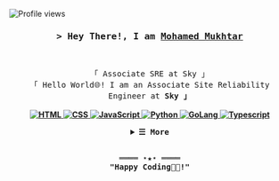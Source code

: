 <!-- https://github.com/mo-mukhtar/ -->

<!-- Profile Views Counter -->
![Profile views](https://gpvc.arturio.dev/mo-mukhtar?v=3)

<!-- Intro  -->
<h3 align="center">
        <samp>&gt; Hey There!, I am
                <b><a target="_blank" href="https://www.linkedin.com/in/mohamed-o-mukhtar">Mohamed Mukhtar</a></b>
        </samp>
</h3>
<br>

<p align="center">
        <!-- Organisation  -->
        <samp>
                「 Associate SRE at Sky 」
                <br>
                「 Hello World🌐! I am an Associate Site Reliability Engineer at <b> Sky <b>  」
                <br>
                <br>
        </samp>
        <!-- Programming Languages -->
        </a>
        <!-- HTML -->
        <a href="https://github.com/mo-mukhtar?tab=repositories" target="_blank"><img alt="HTML"
                        src="https://img.shields.io/badge/-HTML-E34F26?style=flat-square&logo=HTML5&logoColor=white">
        </a>
        <!-- CSS  -->
        <a href="https://github.com/mo-mukhtar?tab=repositories" target="_blank"><img alt="CSS"
                        src="https://img.shields.io/badge/-CSS-1572B6?style=flat-square&logo=CSS3&logoColor=white">
        </a>
        <!-- JavaScript -->
        <a href="https://github.com/mo-mukhtar?tab=repositories" target="_blank"><img alt="JavaScript"
                        src="https://img.shields.io/badge/-JavaScript-F7DF1E?style=flat-square&logo=JavaScript&logoColor=white">
        </a>
        <!-- Python -->
        <a href="https://github.com/mo-mukhtar?tab=repositories" target="_blank"><img alt="Python"
                        src="https://img.shields.io/badge/-Python-3776AB?style=flat-square&logo=Python&logoColor=white">
        </a>
        <!-- GoLang -->
        <a href="https://github.com/mo-mukhtar?tab=repositories" target="_blank"><img alt="GoLang"
                        src="https://img.shields.io/badge/go-%2300ADD8.svg?style=flat-square&logo=go&logoColor=white">
        </a>
        <!-- Typescript -->
        <a href="https://github.com/mo-mukhtar?tab=repositories" target="_blank"><img alt="Typescript"
                        src="https://img.shields.io/badge/typescript-%23007ACC.svg?style=flat-square&logo=typescript&logoColor=white">
        </a>
</p>

<!-- Details Section-->
<details align="center">
    <summary> <samp>&#9776; More</samp></summary>
    <p align="center">
        <br>
        <!-- Activity Widget -->
        <img alt="Mohamed's GitHub Stats"
                src="https://github-readme-stats.vercel.app/api?username=mo-mukhtar&show_icons=true&theme=dark" />
        <br>
        <!-- Social Links -->
        <p>Find me on</p>
        <!-- Gmail -->
        <a href="mailto:mohamed.mukhtar@sky.uk" target="_blank"><img alt="Gmail"
                src="https://img.shields.io/badge/-Gmail-EA4335?style=flat-square&logo=Gmail&logoColor=white">
        </a>
        <!-- Slack -->
        <a href="mohamed.mukhtar@sky.uk" target="_blank"><img alt="Slack"
                src="https://img.shields.io/badge/Slack-4A154B?style=flat-square&logo=slack&logoColor=white">
        </a>
         <!-- Linkedin -->
        <a href="https://www.linkedin.com/in/mohamed-o-mukhtar" target="_blank"><img alt="Linkedin"
                src="https://img.shields.io/badge/-Linkedin-0A66C2?style=flat-square&logo=Linkedin&logoColor=white">
        </a>
       
  
</details>
<br>

<!-- Footer -->
<samp>
    <p align="center">
        ════ ⋆★⋆ ════
        <br>
        "Happy Coding👨‍💻!"
    </p>
</samp>
